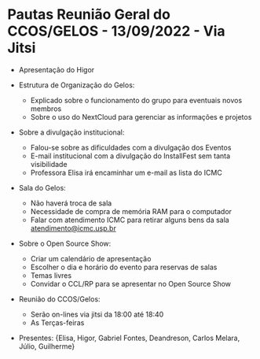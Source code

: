# Pautas Reunião Geral do CCOS/GELOS - 13/09/2022 - Via Jitsi

- Apresentação do Higor
- Estrutura de Organização do Gelos:
	- Explicado sobre o funcionamento do grupo para eventuais novos membros
	- Sobre o uso do NextCloud para gerenciar as informações e projetos
- Sobre a divulgação institucional:
	- Falou-se sobre as dificuldades com a divulgação dos Eventos
	- E-mail institucional com a divulgação do InstallFest sem tanta visibilidade
	- Professora Elisa  irá encaminhar um e-mail as lista do ICMC
- Sala do Gelos:
	- Não haverá troca de sala
	- Necessidade de compra de memória RAM para o computador
	- Falar com atendimento ICMC para retirar alguns bens da sala atendimento@icmc.usp.br
- Sobre o Open Source Show:
	- Criar um calendário de apresentação
	- Escolher o dia e horário do evento para reservas de salas
	- Temas livres
	- Convidar o CCL/RP para se apresentar no Open Source Show
- Reunião do CCOS/Gelos:
	- Serão on-lines via jitsi da 18:00 até 18:40 
	- As Terças-feiras
 
- Presentes: {Elisa, Higor, Gabriel Fontes, Deandreson, Carlos Melara, Júlio, Guilherme}
